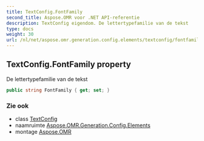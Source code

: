 ```yaml
---
title: TextConfig.FontFamily
second_title: Aspose.OMR voor .NET API-referentie
description: TextConfig eigendom. De lettertypefamilie van de tekst
type: docs
weight: 30
url: /nl/net/aspose.omr.generation.config.elements/textconfig/fontfamily/
---
```

## TextConfig.FontFamily property

De lettertypefamilie van de tekst

```csharp
public string FontFamily { get; set; }
```

### Zie ook

* class [TextConfig](../)
* naamruimte [Aspose.OMR.Generation.Config.Elements](../../textconfig/)
* montage [Aspose.OMR](../../../)


